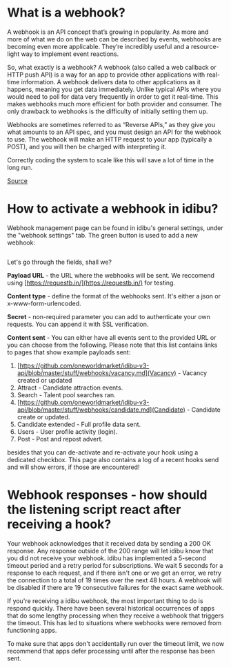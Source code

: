 # What is a webhook?

A webhook is an API concept that’s growing in popularity. As more and more of what we do on the web can be described by events, webhooks are becoming even more applicable. They’re incredibly useful and a resource-light way to implement event reactions.

So, what exactly is a webhook? A webhook (also called a web callback or HTTP push API) is a way for an app to provide other applications with real-time information. A webhook delivers data to other applications as it happens, meaning you get data immediately. Unlike typical APIs where you would need to poll for data very frequently in order to get it real-time. This makes webhooks much more efficient for both provider and consumer. The only drawback to webhooks is the difficulty of initially setting them up.

Webhooks are sometimes referred to as “Reverse APIs,” as they give you what amounts to an API spec, and you must design an API for the webhook to use. The webhook will make an HTTP request to your app (typically a POST), and you will then be charged with interpreting it.

Correctly coding the system to scale like this will save a lot of time in the long run.

[Source](https://sendgrid.com/blog/whats-webhook/)

# How to activate a webhook in idibu?

Webhook management page can be found in idibu's general settings, under the "webhook settings" tab. The green button is used to add a new webhook:

<img style="display: block; margin-left: auto; margin-right: auto;" src="http://www.idibu.com/img/clientportal_logos/wk_generals.png" alt="" />


<img style="display: block; margin-left: auto; margin-right: auto;" src="http://www.idibu.com/img/clientportal_logos/wk_webset.png" alt="" />

<img style="display: block; margin-left: auto; margin-right: auto;" src="http://www.idibu.com/img/clientportal_logos/ad_webhook.png" alt="" />

Let's go through the fields, shall we?

__Payload URL__ - the URL where the webhooks will be sent. We reccomend using [https://requestb.in/](https://requestb.in/) for testing.

__Content type__ - define the format of the webhooks sent. It's either a json or x-www-form-urlencoded.

__Secret__ - non-required parameter you can add to authenticate your own requests. You can append it with SSL verification.

__Content sent__ - You can either have all events sent to the provided URL or you can choose from the following. Please note that this list contains links to pages that show example payloads sent:

1. [https://github.com/oneworldmarket/idibu-v3-api/blob/master/stuff/webhooks/vacancy.md](Vacancy) - Vacancy created or updated
2. Attract - Candidate attraction events.
3. Search - Talent pool searches ran.
4. [https://github.com/oneworldmarket/idibu-v3-api/blob/master/stuff/webhooks/candidate.md](Candidate) - Candidate create or updated.
5. Candidate extended - Full profile data sent.
6. Users - User profile activity (login).
7. Post - Post and repost advert.

besides that you can de-activate and re-activate your hook using a dedicated checkbox. This page also contains a log of a recent hooks send and will show errors, if those are encountered!

# Webhook responses - how should the listening script react after receiving a hook?

Your webhook acknowledges that it received data by sending a 200 OK response. Any response outside of the 200 range will let idibu know that you did not receive your webhook. idibu has implemented a 5-second timeout period and a retry period for subscriptions. We wait 5 seconds for a response to each request, and if there isn't one or we get an error, we retry the connection to a total of 19 times over the next 48 hours. A webhook will be disabled if there are 19 consecutive failures for the exact same webhook. 

If you're receiving a idibu webhook, the most important thing to do is respond quickly. There have been several historical occurrences of apps that do some lengthy processing when they receive a webhook that triggers the timeout. This has led to situations where webhooks were removed from functioning apps.

To make sure that apps don't accidentally run over the timeout limit, we now recommend that apps defer processing until after the response has been sent.

